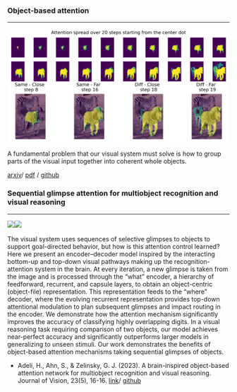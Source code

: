 <!-- ---
layout: page
--- -->


<!-- [click here for the most recent version of the paper]({{ BASE_PATH}}/pages/working_papers/sample-working-paper.pdf) -->


<!-- Note: this is how to write a comment in HTML. Everything in here won't show up on your webpage.-->

<!--
To increase the size of the title, use fewer # in front of the paper title.
To decrease the size of the title, use more #. 
To remove the italics, remove the * before and after the description
To remove the underline from the title, remove the <u> tags (<u> and </u>)
-->

### Object-based attention 
---

<img src="https://raw.githubusercontent.com/Hosseinadeli/affinity_attention/main/figures/sample_model_outputs/70158.png" width = 600>


A fundamental problem that our visual system must solve is how to group parts of the visual input together into coherent whole objects. 


[arxiv](https://arxiv.org/abs/2306.00294)/ [pdf](https://arxiv.org/pdf/2306.00294.pdf) / [github](https://github.com/Hosseinadeli/affinity_attention)  


### Sequential glimpse attention for multiobject recognition and visual reasoning
---


<img src="https://raw.githubusercontent.com/Hosseinadeli/hosseinadeli.github.io/blob/main/assets/jov_OCRA.gif" width = 300><img src="https://raw.githubusercontent.com/Hosseinadeli/hosseinadeli.github.io/blob/main/assets/OCRA_pipeline.jpg" width = 300>

The visual system uses sequences of selective glimpses to objects to support goal-directed behavior, but how is this attention control learned? Here we present an encoder–decoder model inspired by the interacting bottom-up and top-down visual pathways making up the recognition-attention system in the brain. At every iteration, a new glimpse is taken from the image and is processed through the “what” encoder, a hierarchy of feedforward, recurrent, and capsule layers, to obtain an object-centric (object-file) representation. This representation feeds to the “where” decoder, where the evolving recurrent representation provides top-down attentional modulation to plan subsequent glimpses and impact routing in the encoder. We demonstrate how the attention mechanism significantly improves the accuracy of classifying highly overlapping digits. In a visual reasoning task requiring comparison of two objects, our model achieves near-perfect accuracy and significantly outperforms larger models in generalizing to unseen stimuli. Our work demonstrates the benefits of object-based attention mechanisms taking sequential glimpses of objects.

* Adeli, H., Ahn, S., & Zelinsky, G. J. (2023). A brain-inspired object-based attention network for multiobject recognition and visual reasoning. Journal of Vision, 23(5), 16-16. [link](https://jov.arvojournals.org/article.aspx?articleid=2785636)/ [github](https://github.com/Hosseinadeli/OCRA)  
